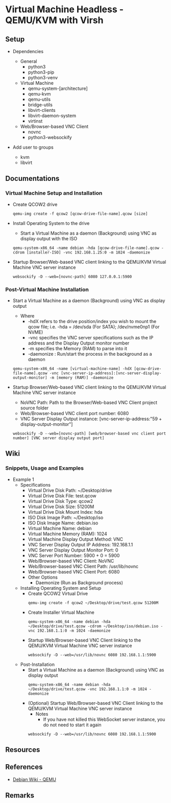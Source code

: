 # Virtual Machine Headless - QEMU/KVM with Virsh

## Setup
- Dependencies
    - General
         + python3
         + python3-pip
         + python3-venv
    - Virtual Machine
         + qemu-system-[architecture]
         + qemu-kvm
         + qemu-utils
         + bridge-utils
         + libvirt-clients
         + libvirt-daemon-system
         + virtinst
    - Web/Browser-based VNC Client
         + novnc
         + python3-websockify

- Add user to groups
    + kvm
    + libvirt

## Documentations
### Virtual Machine Setup and Installation
- Create QCOW2 drive
    ```console
    qemu-img create -f qcow2 [qcow-drive-file-name].qcow [size]
    ```
    
- Install Operating System to the drive
    + Start a Virtual Machine as a daemon (Background) using VNC as display output with the ISO
    ```console
    qemu-system-x86_64 -name debian -hda [qcow-drive-file-name].qcow -cdrom [installer-ISO] -vnc 192.168.1.25:0 -m 1024 -daemonize
    ```

- Startup Browser/Web-based VNC client linking to the QEMU/KVM Virtual Machine VNC server instance
    ```console
    websockify -D --web=[novnc-path] 6080 127.0.0.1:5900
    ```

### Post-Virtual Machine Installation
- Start a Virtual Machine as a daemon (Background) using VNC as display output
    - Where
        + -hdX refers to the drive position/index you wish to mount the qcow file; i.e. -hda = /dev/sda (For SATA); /dev/nvme0np1 (For NVME)
        + -vnc specifies the VNC server specifications such as the IP address and the Display Output monitor number
        + -m specifies the Memory (RAM) to parse into it
        + -daemonize : Run/start the process in the background as a daemon
    ```console
    qemu-system-x86_64 -name [virtual-machine-name] -hdX [qcow-drive-file-name].qcow -vnc [vnc-server-ip-address]:[vnc-server-display-output-monitor] -m [memory (RAM)] -daemonize
    ```

- Startup Browser/Web-based VNC client linking to the QEMU/KVM Virtual Machine VNC server instance
    + NoVNC Path: Path to the Browser/Web-based VNC Client project source folder
    + Web/Browser-based VNC client port number: 6080
    + VNC Server Display Output instance: [vnc-server-ip-address:"59 + display-output-monitor"]
    ```console
    websockify -D --web=[novnc-path] [web/browser-based vnc client port number] [VNC server display output port]
    ```

## Wiki

### Snippets, Usage and Examples
- Example 1
    - Specifications
        + Virtual Drive Disk Path: ~/Desktop/drive
        + Virtual Drive Disk File: test.qcow
        + Virtual Drive Disk Type: qcow2
        + Virtual Drive Disk Size: 51200M
        + Virtual Drive Disk Mount Index: hda
        + ISO Disk Image Path: ~/Desktop/iso
        + ISO Disk Image Name: debian.iso
        + Virtual Machine Name: debian
        + Virtual Machine Memory (RAM): 1024
        + Virtual Machine Display Output Method: VNC
        + VNC Server Display Output IP Address: 192.168.1.1
        + VNC Server Display Output Monitor Port: 0
        + VNC Server Port Number: 5900 + 0 = 5900
        + Web/Browser-based VNC Client: NoVNC
        + Web/Browser-based VNC Client Path: /usr/lib/novnc
        + Web/Browser-based VNC Client Port: 6080
        - Other Options
            + Daemonize (Run as Background process)
    - Installing Operating System and Setup
        - Create QCOW2 Virtual Drive
            ```console
            qemu-img create -f qcow2 ~/Desktop/drive/test.qcow 51200M
            ```
        - Create Installer Virtual Machine
            ```console
            qemu-system-x86_64 -name debian -hda ~/Desktop/drive/test.qcow -cdrom ~/Desktop/iso/debian.iso -vnc 192.168.1.1:0 -m 1024 -daemonize
            ```
        - Startup Web/Browser-based VNC Client linking to the QEMU/KVM Virtual Machine VNC server instance
            ```console
            websockify -D --web=/usr/lib/novnc 6080 192.168.1.1:5900
            ```
    - Post-Installation
        - Start a Virtual Machine as a daemon (Background) using VNC as display output
            ```console
            qemu-system-x86_64 -name debian -hda ~/Desktop/drive/test.qcow -vnc 192.168.1.1:0 -m 1024 -daemonize
            ```
        - (Optional) Startup Web/Browser-based VNC Client linking to the QEMU/KVM Virtual Machine VNC server instance
            - Notes
                + If you have not killed this WebSocket server instance, you do not need to start it again
            ```console
            websockify -D --web=/usr/lib/novnc 6080 192.168.1.1:5900
            ```

## Resources

## References
+ [Debian Wiki - QEMU](https://wiki.debian.org/QEMU)

## Remarks

